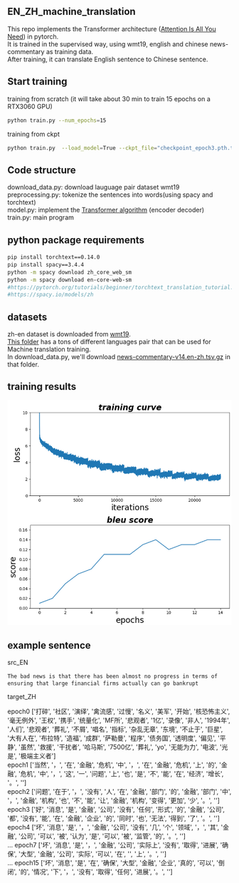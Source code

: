 ## EN_ZH_machine_translation
This repo implements the Transformer architecture ([Attention Is All You Need](https://arxiv.org/abs/1706.03762)) in pytorch.  
It is trained in the supervised way, using wmt19, english and chinese news-commentary as training data.   
After training, it can translate English sentence to Chinese sentence.   

## Start training
training from scratch 
(it will take about 30 min to train 15 epochs on a RTX3060 GPU)
```sh
python train.py --num_epochs=15
```
training from ckpt
```sh
python train.py  --load_model=True --ckpt_file="checkpoint_epoch3.pth.tar" --num_epochs=9
```

## Code structure
download_data.py: download lauguage pair dataset wmt19  
preprocessing.py: tokenize the sentences into words(using spacy and torchtext)  
model.py: implement the [Transformer algorithm](https://arxiv.org/abs/1706.03762) (encoder decoder)  
train.py: main program


## python package requirements
```sh
pip install torchtext==0.14.0
pip install spacy==3.4.4
python -m spacy download zh_core_web_sm
python -m spacy download en-core-web-sm 
#https://pytorch.org/tutorials/beginner/torchtext_translation_tutorial.html
#https://spacy.io/models/zh
```

## datasets 
zh-en dataset is downloaded from [wmt19](https://www.statmt.org/wmt19/translation-task.html).   
[This folder](https://data.statmt.org/news-commentary/v14/training/) has a tons of different languages pair that can be used for Machine translation training.    
In download_data.py, we'll download [	news-commentary-v14.en-zh.tsv.gz](https://data.statmt.org/news-commentary/v14/training/news-commentary-v14.en-zh.tsv.gz) in that folder.  

## training results
<img src="assets/train_results.png" alt= “” width="800px" >

## example sentence
src_EN 
```
The bad news is that there has been almost no progress in terms of ensuring that large financial firms actually can go bankrupt
```
target_ZH 

epoch0  ['打碎', '社区', '演绎', '禽流感', '过慢', '名义', '美军', '开始', '核恐怖主义', '毫无例外', '王权', '携手', '统量化', 'MF所', '悲观者', '1亿', '录像', '非人', '1994年', '人们', '悲观者', '葬礼', '不屑', '唱名', '指标', '杂乱无章', '东境', '不止于', '巨星', '大有人在', '布拉特', '造福', '成群', '萨勒曼', '程序', '债务国', '透明度', '偏见', '平静', '虽然', '救援', '干扰者', '哈马斯', '7500亿', '葬礼', 'yo', '无能为力', '电波', '光是', '极端主义者']   
epoch1  ['当然', '，', '在', '金融', '危机', '中', '，', '在', '金融', '危机', '上', '的', '金融', '危机', '中', '，', '这', '一', '问题', '上', '也', '是', '不', '能', '在', '经济', '增长', '。', '<eos>']    
epoch2  ['问题', '在于', '，', '没有', '人', '在', '金融', '部门', '的', '金融', '部门', '中', '，', '金融', '机构', '也', '不', '能', '让', '金融', '机构', '变得', '更加', '少', '。', '<eos>']    
epoch3   ['好', '消息', '是', '金融', '公司', '没有', '任何', '形式', '的', '金融', '公司', '都', '没有', '能', '在', '金融', '企业', '的', '同时', '也', '无法', '得到', '了', '。', '<eos>']    
epoch4    ['坏', '消息', '是', '，', '金融', '公司', '没有', '几', '个', '领域', '，', '其', '金融', '公司', '可以', '被', '认为', '是', '可以', '被', '监管', '的', '。', '<eos>']   
...
epoch7    ['坏', '消息', '是', '，', '金融', '公司', '实际上', '没有', '取得', '进展', '确保', '大型', '金融', '公司', '实际', '可以', '在', '<unk>', '上', '。', '<eos>']   
...
epoch15    ['坏', '消息', '是', '在', '确保', '大型', '金融', '企业', '真的', '可以', '倒闭', '的', '情况', '下', '，', '没有', '取得', '任何', '进展', '。', '<eos>']
